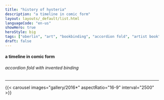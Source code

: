 ```yaml
---
title: "history of hysteria"
description: "a timeline in comic form"
layout: layouts/_default/list.html
languageCode: "en-us"
showHero: true
heroStyle: big
tags: ["oberlin", "art", "bookbinding", "accordion fold", "artist book", "hysteria", "history"]
draft: false
---
```

#### a timeline in comic form
###### accordion fold with invented binding
---

{{< carousel images="gallery/2016*" aspectRatio="16-9" interval="2500" >}}
